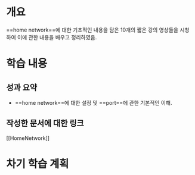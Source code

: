 # 개요
==home network==에 대한 기초적인 내용을 담은 10개의 짧은 강의 영상들을 시청하여 이에 관한 내용을 배우고 정리하였음.

# 학습 내용
## 성과 요약
- ==home network==에 대한 설정 및 ==port==에 관한 기본적인 이해.

## 작성한 문서에 대한 링크
[[HomeNetwork]]

# 차기 학습 계획